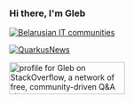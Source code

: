 ### Hi there, I'm Gleb

[![Belarusian IT communities](https://img.shields.io/badge/Belarusian%20IT%20communities-repository-green.svg)](https://github.com/gleb-kosteiko/belarusian-it-communities)

[![QuarkusNews](https://img.shields.io/badge/QuarkusNews-channel-blue.svg)](QuarkusNews)

<a href="https://stackoverflow.com/users/1145792/gleb"><img src="https://stackexchange.com/users/flair/1167924.png" width="208" height="58" alt="profile for Gleb on StackOverflow, a network of free, community-driven Q&amp;A sites" title="profile for Gleb on StackOverflow, a network of free, community-driven Q&amp;A sites"></a>
